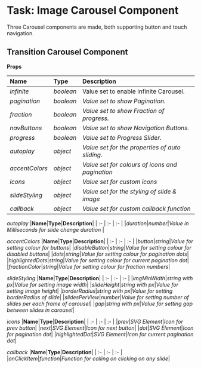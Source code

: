# Task: Image Carousel Component

Three Carousel components are made, both supporting button and touch navigation.

## Transition Carousel Component

**Props**

|**Name**|**Type**|**Description**|
| :- | :- | :- |
|*infinite*|*boolean*|Value set to enable infinite Carousel.|
|*pagination*|*boolean*|*Value set to show Pagination.*|
|*fraction*|*boolean*|*Value set to show Fraction of progress.*|
|*navButtons*|*boolean*|*Value set to show Navigation Buttons.*|
|*progress*|*boolean*|*Value set to Progress Slider.*|
|*autoplay*|*object*|*Value set for the properties of auto sliding.*|
|*accentColors*|*object*|*Value set for colours of icons and pagination*|
|*icons*|*object*|*Value set for custom icons*|
|*slideStyling*|*object*|*Value set for the styling of slide & image*|
|*callback*|*object*|*Value set for custom callback function*|

*autoplay*
|**Name**|**Type**|**Description**|
| :- | :- | :- |
|*duration*|*number*|*Value in Milliseconds for slide change duration* |

*accentColors*
|**Name**|**Type**|**Description**|
| :- | :- | :- |
|*button*|*string*|*Value for setting colour for buttons*|
|*disableButton*|*string*|*Value for setting colour for disabled buttons*|
|*dots*|*string*|*Value for setting colour for pagination dots*|
|*highlightedDots*|*string*|*Value for setting colour for current pagination dot*|
|*fractionColor*|*string*|*Value for setting colour for fraction numbers*|

*slideStyling*
|**Name**|**Type**|**Description**|
| :- | :- | :- |
|*imgMinWidth*|*string with px*|*Value for setting image width*|
|*slideHeight*|*string with px*|*Value for setting image height*|
|*borderRadius*|*string with px*|*Value for setting borderRadius of slide*|
|*slidesPerView*|*number*|*Value for setting number of slides per each frame of carousel*|
|*gap*|*string with px*|*Value for setting gap between slides in carousel*|

*icons*
|**Name**|**Type**|**Description**|
| :- | :- | :- |
|*prev*|*SVG Element*|*Icon for prev button*|
|*next*|*SVG Element*|*Icon for next button*|
|*dot*|*SVG Element*|*Icon for pagination dot*|
|*highlightedDot*|*SVG Element*|*Icon for current pagination dot*|

*callback*
|**Name**|**Type**|**Description**|
| :- | :- | :- |
|*onClickItem*|*function*|*Function for calling on clicking on any slide*|